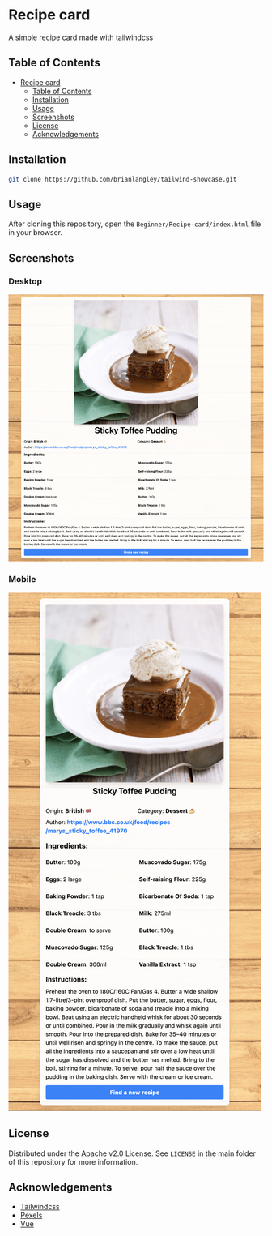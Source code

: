 # Recipe card

A simple recipe card made with tailwindcss

## Table of Contents

- [Recipe card](#recipe-card)
  - [Table of Contents](#table-of-contents)
  - [Installation](#installation)
  - [Usage](#usage)
  - [Screenshots](#screenshots)
  - [License](#license)
  - [Acknowledgements](#acknowledgements)

## Installation

```sh
git clone https://github.com/brianlangley/tailwind-showcase.git
```

## Usage

After cloning this repository, open the `Beginner/Recipe-card/index.html` file in your browser.

## Screenshots

### Desktop

![Desktop](./assets/desktop.png)

### Mobile

![Mobile](./assets/mobile.png)

## License

Distributed under the Apache v2.0 License. See `LICENSE` in the main folder of this repository for more information.

## Acknowledgements

- [Tailwindcss](https://tailwindcss.com/)
- [Pexels](https://www.pexels.com/)
- [Vue](https://vuejs.org/)
